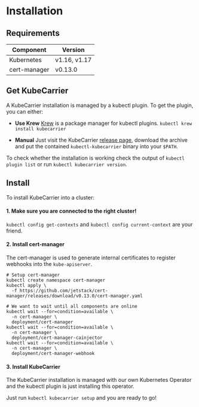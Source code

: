 # Installation

## Requirements

|Component   |Version       |
|------------|--------------|
|Kubernetes  | v1.16, v1.17 |
|cert-manager| v0.13.0      |

## Get KubeCarrier

A KubeCarrier installation is managed by a kubectl plugin. To get the plugin, you can either:

- **Use Krew**
  [Krew](https://github.com/kubernetes-sigs/krew/) is a package manager for kubectl plugins.
  `kubectl krew install kubecarrier`

- **Manual**
  Just visit the KubeCarrier [release page](https://github.com/kubermatic/kubecarrier/releases),
  download the archive and put the contained `kubectl-kubecarrier` binary into your `$PATH`.

To check whether the installation is working check the output of `kubectl plugin list` or run `kubectl kubecarrier version`.

## Install

To install KubeCarrier into a cluster:

#### 1. Make sure you are connected to the right cluster!

`kubectl config get-contexts` and
`kubectl config current-context` are your friend.

#### 2. Install cert-manager

The cert-manager is used to generate internal certificates to register webhooks into the `kube-apiserver`.

```
# Setup cert-manager
kubectl create namespace cert-manager
kubectl apply \
  -f https://github.com/jetstack/cert-manager/releases/download/v0.13.0/cert-manager.yaml

# We want to wait until all components are online
kubectl wait --for=condition=available \
  -n cert-manager \
  deployment/cert-manager
kubectl wait --for=condition=available \
  -n cert-manager \
  deployment/cert-manager-cainjector
kubectl wait --for=condition=available \
  -n cert-manager \
  deployment/cert-manager-webhook
```

#### 3. Install KubeCarrier

The KubeCarrier installation is managed with our own Kubernetes Operator and the kubectl plugin is just installing this operator.

Just run `kubectl kubecarrier setup` and you are ready to go!
